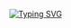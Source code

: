 [![Typing SVG](https://readme-typing-svg.demolab.com?font=JetBrains+Mono&pause=1000&color=89B4FA&random=false&width=435&separator=%40&lines=%22%22+%3C%3E+%3D+%5B%5D+%3F+%3A+''+*+%2F+HELLO+WORLD;%40Hello+Everyone+%F0%9F%91%8B%40I'm+Cyberczy)](#TOP)
